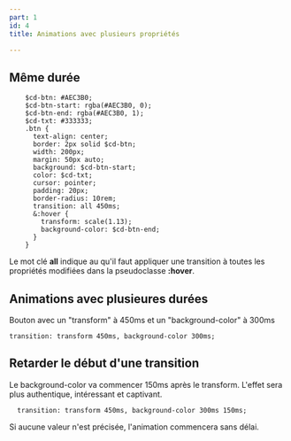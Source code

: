 ```yaml
---
part: 1
id: 4
title: Animations avec plusieurs propriétés

---
```

## Même durée

        $cd-btn: #AEC3B0;
        $cd-btn-start: rgba(#AEC3B0, 0);
        $cd-btn-end: rgba(#AEC3B0, 1);
        $cd-txt: #333333;
        .btn {
          text-align: center;
          border: 2px solid $cd-btn;
          width: 200px;
          margin: 50px auto;
          background: $cd-btn-start;
          color: $cd-txt;
          cursor: pointer;
          padding: 20px;
          border-radius: 10rem;
          transition: all 450ms;
          &:hover {
          	transform: scale(1.13);
          	background-color: $cd-btn-end;
          }
        }

Le mot clé **all** indique au qu'il faut appliquer une transition à toutes les propriétés modifiées dans la pseudoclasse **:hover**.

## Animations avec plusieures durées

Bouton avec un "transform" à 450ms et un "background-color" à 300ms

    transition: transform 450ms, background-color 300ms;

## Retarder le début d'une transition

Le background-color va commencer 150ms après le transform. L'effet sera plus authentique, intéressant et captivant.

      transition: transform 450ms, background-color 300ms 150ms;

Si aucune valeur n'est précisée, l'animation commencera sans délai.